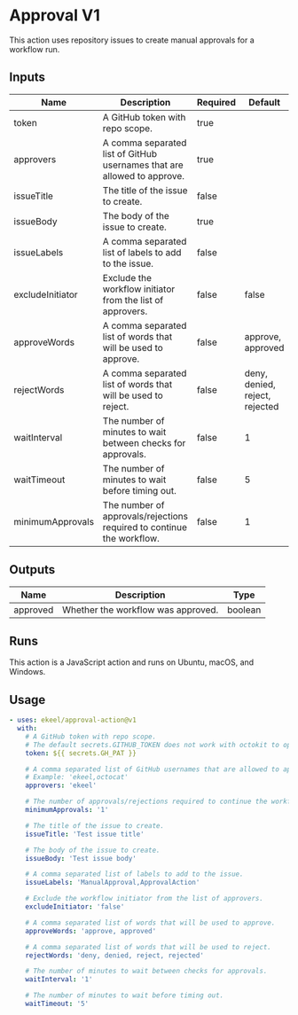 # Approval V1

This action uses repository issues to create manual approvals for a workflow run.

## Inputs

| Name             | Description                                                             | Required | Default                        |
| ---------------- | ----------------------------------------------------------------------- | -------- | ------------------------------ |
| token            | A GitHub token with repo scope.                                         | true     |                                |
| approvers        | A comma separated list of GitHub usernames that are allowed to approve. | true     |                                |
| issueTitle       | The title of the issue to create.                                       | false    |                                |
| issueBody        | The body of the issue to create.                                        | true     |                                |
| issueLabels      | A comma separated list of labels to add to the issue.                   | false    |                                |
| excludeInitiator | Exclude the workflow initiator from the list of approvers.              | false    | false                          |
| approveWords     | A comma separated list of words that will be used to approve.           | false    | approve, approved              |
| rejectWords      | A comma separated list of words that will be used to reject.            | false    | deny, denied, reject, rejected |
| waitInterval     | The number of minutes to wait between checks for approvals.             | false    | 1                              |
| waitTimeout      | The number of minutes to wait before timing out.                        | false    | 5                              |
| minimumApprovals | The number of approvals/rejections required to continue the workflow.   | false    | 1                              |

## Outputs

| Name     | Description                        | Type    |
| -------- | ---------------------------------- | ------- |
| approved | Whether the workflow was approved. | boolean |

## Runs

This action is a JavaScript action and runs on Ubuntu, macOS, and Windows.

## Usage

```yaml
- uses: ekeel/approval-action@v1
  with:
    # A GitHub token with repo scope.
    # The default secrets.GITHUB_TOKEN does not work with octokit to open/update/close issues.
    token: ${{ secrets.GH_PAT }}

    # A comma separated list of GitHub usernames that are allowed to approve.
    # Example: 'ekeel,octocat'
    approvers: 'ekeel'

    # The number of approvals/rejections required to continue the workflow.
    minimumApprovals: '1'

    # The title of the issue to create.
    issueTitle: 'Test issue title'

    # The body of the issue to create.
    issueBody: 'Test issue body'

    # A comma separated list of labels to add to the issue.
    issueLabels: 'ManualApproval,ApprovalAction'

    # Exclude the workflow initiator from the list of approvers.
    excludeInitiator: 'false'

    # A comma separated list of words that will be used to approve.
    approveWords: 'approve, approved'

    # A comma separated list of words that will be used to reject.
    rejectWords: 'deny, denied, reject, rejected'

    # The number of minutes to wait between checks for approvals.
    waitInterval: '1'

    # The number of minutes to wait before timing out.
    waitTimeout: '5'
```